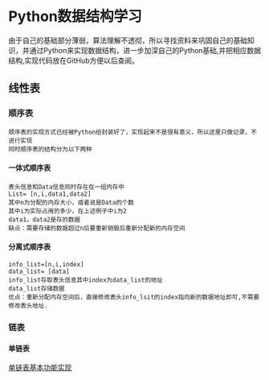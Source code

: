 # Python数据结构学习
由于自己的基础部分薄弱，算法理解不透彻，所以寻找资料来巩固自己的基础知识，并通过Python来实现数据结构，进一步加深自己的Python基础,并把相应数据结构,实现代码放在GitHub方便以后查阅。
## 线性表
### 顺序表
    顺序表的实现方式已经被Python给封装好了，实现起来不是很有意义，所以这里只做记录，不进行实现
    同时顺序表的结构分为以下两种
#### 一体式顺序表
    表头信息和Data信息同时存在在一组内存中
    List= [n,i,data1,data2]
    其中n为分配的内存大小，或者说是Data的个数
    其中i为实际占用的多少，在上述例子中i为2
    data1，data2是存的数据
    缺点：需要存储的数据超过n后要重新销毁后重新分配新的内存空间
#### 分离式顺序表
    info_list=[n,i,index] 
    data_list= [data]
    info_list存取表头信息其中index为data_list的地址
    data_list存储数据
    优点：重新分配内存空间后，直接修改表头info_lsit的index指向新的数据地址即可,不需要修改表头地址.
    
### 链表
#### 单链表
[单链表基本功能实现](https://github.com/QiQi-OvO/data_structure/blob/master/single_link.py)

